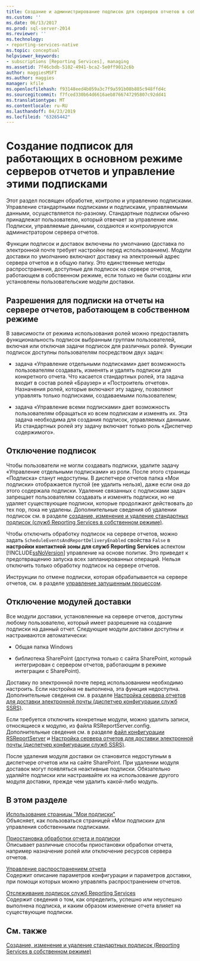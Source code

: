 ```yaml
---
title: Создание и администрирование подписок для серверов отчетов в собственном режиме | Документы Майкрософт
ms.custom: ''
ms.date: 06/13/2017
ms.prod: sql-server-2014
ms.reviewer: ''
ms.technology:
- reporting-services-native
ms.topic: conceptual
helpviewer_keywords:
- subscriptions [Reporting Services], managing
ms.assetid: 7f46cbdb-5102-4941-bca2-5e0ff9012c6b
author: maggiesMSFT
ms.author: maggies
manager: kfile
ms.openlocfilehash: f93148eed4b059a3c7f9a591b08b885c948ffd4c
ms.sourcegitcommit: f7fced330b64d6616aeb8766747295807c92dd41
ms.translationtype: MT
ms.contentlocale: ru-RU
ms.lasthandoff: 04/23/2019
ms.locfileid: "63265442"
---
```

# <a name="create-and-manage-subscriptions-for-native-mode-report-servers"></a>Создание подписок для работающих в основном режиме серверов отчетов и управление этими подписками
  Этот раздел посвящен обработке, контролю и управлению подписками. Управление стандартными подписками и подписками, управляемыми данными, осуществляется по-разному. Стандартные подписки обычно принадлежат пользователю, который отвечает за управление ими. Подписки, управляемые данными, создаются и контролируются администратором сервера отчетов.  
  
 Функции подписок и доставок включены по умолчанию (доставка по электронной почте требует настройки перед использованием). Модули доставки по умолчанию включают доставку на электронный адрес сервера отчетов и в общую папку. Это единственные методы распространения, доступные для подписок на сервере отчетов, работающем в собственном режиме, если только не были созданы или установлены пользовательские модули доставки.  
  
## <a name="permissions-for-subscribing-to-reports-on-a-native-mode-report-server"></a>Разрешения для подписки на отчеты на сервере отчетов, работающем в собственном режиме  
 В зависимости от режима использования ролей можно предоставлять функциональность подписок выбранным группам пользователей, включая или отключая задачи подписок для различных ролей. Функции подписок доступны пользователям посредством двух задач:  
  
-   задача «Управление отдельными подписками» дает возможность пользователям создавать, изменять и удалять подписки для конкретного отчета. Что касается стандартных ролей, эта задача входит в состав ролей «Браузер» и «Построитель отчетов». Назначения ролей, которые включают эту задачу, позволяют управлять только подписками, создаваемыми пользователем;  
  
-   задача «Управление всеми подписками» дает возможность пользователям обращаться ко всем подпискам и изменять их. Эта задача необходима для создания подписок, управляемых данными. Из стандартных ролей эту задачу включает только роль «Диспетчер содержимого».  
  
## <a name="disabling-subscriptions"></a>Отключение подписок  
 Чтобы пользователи не могли создавать подписки, удалите задачу «Управление отдельными подписками» из роли. После этого страницы «Подписка» станут недоступны. В диспетчере отчетов папка «Мои подписки» отображается пустой (ее удалить нельзя), даже если она до этого содержала подписки. Удаление связанных с подписками задач запрещает пользователям создавать и изменять подписки, но не удаляет существующие подписки, которые продолжают действовать до тех пор, пока не удалены. Дополнительные сведения об удалении подписок см. в разделе [создание, изменение и удаление стандартных подписок &#40;служб Reporting Services в собственном режиме&#41;](subscriptions/create-and-manage-subscriptions-for-native-mode-report-servers.md).  
  
 Чтобы отключить обработку подписок на сервере отчетов, можно задать `ScheduleEventsAndReportDeliveryEnabled` свойства `False` в **настройки контактной зоны для служб Reporting Services** аспектом [!INCLUDE[ssNoVersion](../includes/ssnoversion-md.md)] управление на основе политик. Это приведет к предотвращению запуска всех запланированных операций. Нельзя отключить только обработку подписок на сервере отчетов.  
  
 Инструкции по отмене подписки, которая обрабатывается на сервере отчетов, см. в разделе [управление запущенным процессом](subscriptions/manage-a-running-process.md).  
  
## <a name="disabling-delivery-extensions"></a>Отключение модулей доставки  
 Все модули доставки, установленные на сервере отчетов, доступны любому пользователю, который имеет разрешение на создание подписки на данный отчет. Следующие модули доставки доступны и настраиваются автоматически:  
  
-   Общая папка Windows  
  
-   библиотека SharePoint (доступна только с сайта SharePoint, который интегрирован с сервером отчетов, работающим в режиме интеграции с SharePoint).  
  
 Доставку по электронной почте перед использованием необходимо настроить. Если настройка не выполнена, эта функция недоступна. Дополнительные сведения см. в разделе [Настройка сервера отчетов для доставки электронной почты &#40;диспетчер конфигурации служб SSRS&#41;](../../2014/sql-server/install/configure-a-report-server-for-e-mail-delivery-ssrs-configuration-manager.md).  
  
 Если требуется отключить конкретные модули, можно удалить записи, относящиеся к модулю, из файла RSReportServer.config. Дополнительные сведения см. в разделе [файл конфигурации RSReportServer](report-server/rsreportserver-config-configuration-file.md) и [Настройка сервера отчетов для доставки электронной почты &#40;диспетчер конфигурации служб SSRS&#41;](../../2014/sql-server/install/configure-a-report-server-for-e-mail-delivery-ssrs-configuration-manager.md).  
  
 После удаления модуля доставки он становится недоступным в диспетчере отчетов или на сайте SharePoint. При удалении модуля доставок могут появляться неактивные подписки. Обязательно удаляйте подписки или настраивайте их на использование другого модуля доставки, прежде чем удалить какой-либо модуль.  
  
## <a name="in-this-section"></a>В этом разделе  
 [Использование страницы "Мои подписки"](subscriptions/use-my-subscriptions-native-mode-report-server.md)  
 Объясняет, как пользоваться страницей «Мои подписки» для управления собственными подписками.  
  
 [Приостановка обработки отчета и подписки](subscriptions/disable-or-pause-report-and-subscription-processing.md)  
 Описывает различные способы приостановки обработки отчета, например назначение ролей или отключение ресурсов сервера отчетов.  
  
 [Управление распространением отчета](../../2014/reporting-services/control-report-distribution.md)  
 Содержит описание параметров конфигурации и параметров доставки, при помощи которых можно управлять распространением отчетов.  
  
 [Отслеживание подписок служб Reporting Services](subscriptions/monitor-reporting-services-subscriptions.md)  
 Содержит сведения о том, как определить, успешно или неуспешно выполнена подписка, и каким образом изменение отчета влияет на существующие подписки.  
  
## <a name="see-also"></a>См. также  
 [Создание, изменение и удаление стандартных подписок &#40;Reporting Services в собственном режиме&#41;](subscriptions/create-and-manage-subscriptions-for-native-mode-report-servers.md)  
  
  
